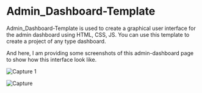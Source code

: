 # Admin_Dashboard-Template
Admin_Dashboard-Template is used to create a graphical user interface for the admin dashboard using HTML, CSS, JS. You can use this template to create a project of any type dashboard. 

And here, I am providing some screenshots of this admin-dashboard page to show how this interface look like.

![Capture 1](https://user-images.githubusercontent.com/78653915/124125632-799a3c00-da97-11eb-81c5-a6792ecad5cc.JPG)


![Capture](https://user-images.githubusercontent.com/78653915/124125615-73a45b00-da97-11eb-891c-30146e263500.JPG)
